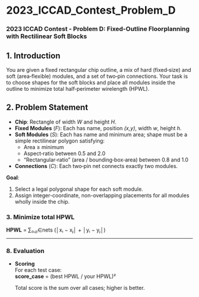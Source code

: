 # 2023_ICCAD_Contest_Problem_D  
### 2023 ICCAD Contest - Problem D: Fixed-Outline Floorplanning with Rectilinear Soft Blocks

## 1. Introduction  
You are given a fixed rectangular chip outline, a mix of hard (fixed‐size) and soft (area‐flexible) modules, and a set of two‐pin connections. Your task is to choose shapes for the soft blocks and place all modules inside the outline to minimize total half‐perimeter wirelength (HPWL).

## 2. Problem Statement  
- **Chip**: Rectangle of width _W_ and height _H_.  
- **Fixed Modules** (_F_): Each has name, position _(x,y)_, width _w_, height _h_.  
- **Soft Modules** (_S_): Each has name and minimum area; shape must be a simple rectilinear polygon satisfying:  
  - Area ≥ minimum  
  - Aspect‐ratio between 0.5 and 2.0  
  - “Rectangular‐ratio” (area / bounding‐box‐area) between 0.8 and 1.0  
- **Connections** (_C_): Each two‐pin net connects exactly two modules.  

**Goal**:  
1. Select a legal polygonal shape for each soft module.  
2. Assign integer-coordinate, non-overlapping placements for all modules wholly inside the chip.  
### 3. Minimize total HPWL

**HPWL** = ∑₍ᵢ,ⱼ₎∈nets (│xᵢ − xⱼ│ + │yᵢ − yⱼ│)

---

### 8. Evaluation

- **Scoring**  
  For each test case:  
  **score_case** = (best HPWL / your HPWL)²  

  Total score is the sum over all cases; higher is better.
